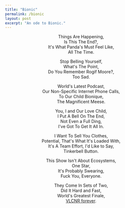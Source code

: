 ```yaml
---
title: "Bionic"
permalink: /bionic
layout: post
excerpt: "An ode to Bionic."
---
```


<div style="text-align:center">
<p>Things Are Happening,<br>
Is This The End?,<br>
It's What Panda's Must Feel Like,<br>
All The Time.</p>

<p>Stop Belling Yourself,<br>
What's The Point,<br>
Do You Remember Rogif Moore?,<br>
Too Sad.</p>

<p>World's Latest Podcast,<br>
Our Non-Specific Internet Phone Calls​,<br>
To Our Child Bionique,<br>
The Magnificent Meese​.</p>

<p>You, I and Our Love Child,<br>
I Put A Bell On The End,<br>
Not Even a Full Ding,<br>
I've Got To Get It All In.</p>

<p>I Want To Sell You Clothes,<br>
Potential, That's What It's Loaded With​,<br>
It's A Team Effort, I'd Like to Say,<br>
Tinkerbell Button.</p>

<p>This Show Isn't About Ecosystems,<br>
One Star,<br>
It's Probably Swearing​,<br>
Fuck You, Everyone.</p>

<p>They Come In Sets of Two,<br>
Did It Hard and Fast,<br>
World's Greatest Finale,<br>
<a href="http://vlcnr.com">VLCNR forever</a>.</p>
</div>
